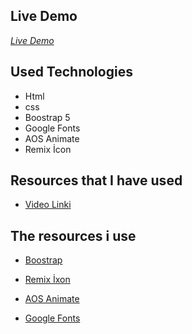 ## Live Demo

_[Live Demo](https://emre613461.github.io/websiteExercises10/)_

## Used Technologies

- Html
- css
- Boostrap 5
- Google Fonts
- AOS Animate
- Remix İcon

## Resources that I have used

- [Video Linki](https://webflow.com/)

## The resources i use

- [Boostrap](https://getbootstrap.com/)

- [Remix İxon](https://icons8.com)

- [AOS Animate](https://michalsnik.github.io/aos/)

- [Google Fonts](https://fonts.google.com/)
